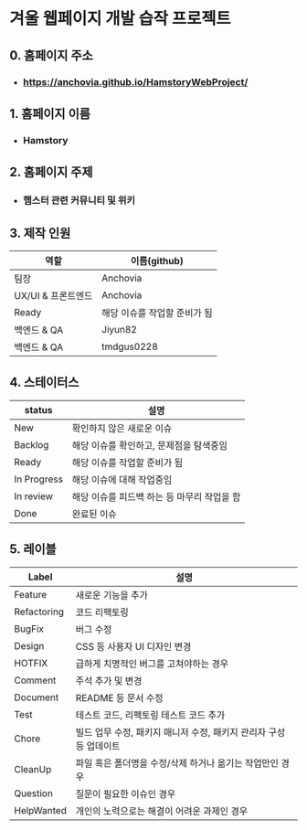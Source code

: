 # 겨울 웹페이지 개발 습작 프로젝트

## 0. 홈페이지 주소
* ### https://anchovia.github.io/HamstoryWebProject/

## 1. 홈페이지 이름
* ### Hamstory

## 2. 홈페이지 주제
* ### 햄스터 관련 커뮤니티 및 위키

## 3. 제작 인원
| 역할 | 이름(github) |
| ------ | ---- |
| 팀장 | Anchovia |
| UX/UI & 프론트엔드 | Anchovia |
| Ready | 해당 이슈를 작업할 준비가 됨 |
| 백엔드 & QA | Jiyun82 |
| 백엔드 & QA | tmdgus0228 |

## 4. 스테이터스
| status | 설명 |
| ------ | ---- |
| New | 확인하지 않은 새로운 이슈 |
| Backlog | 해당 이슈를 확인하고, 문제점을 탐색중임 |
| Ready | 해당 이슈를 작업할 준비가 됨 |
| In Progress | 해당 이슈에 대해 작업중임 |
| In review | 해당 이슈를 피드백 하는 등 마무리 작업을 함 |
| Done | 완료된 이슈 |

## 5. 레이블
| Label | 설명 |
| ----- | ---- |
| Feature | 새로운 기능을 추가 |
| Refactoring | 코드 리팩토링 |
| BugFix | 버그 수정 |
| Design | CSS 등 사용자 UI 디자인 변경 |
| HOTFIX | 급하게 치명적인 버그를 고쳐야하는 경우 |
| Comment | 주석 추가 및 변경 |
| Document | README 등 문서 수정 |
| Test | 테스트 코드, 리펙토링 테스트 코드 추가 |
| Chore | 빌드 업무 수정, 패키지 매니저 수정, 패키지 관리자 구성 등 업데이트 |
| CleanUp | 파일 혹은 폴더명을 수정/삭제 하거나 옮기는 작업만인 경우 |
| Question | 질문이 필요한 이슈인 경우 |
| HelpWanted | 개인의 노력으로는 해결이 어려운 과제인 경우 |
